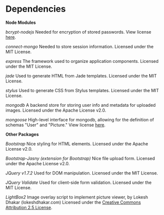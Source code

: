 Dependencies
============
	
**Node Modules**
	
*bcrypt-nodejs*
Needed for encryption of stored passwords.
View license [here](https://github.com/shaneGirish/bcrypt-nodejs/blob/master/LICENSE).	

*connect-mongo*
Needed to store session information.
Licensed under the MIT License.

*express*
The framework used to organize application components.
Licensed under the MIT License.

*jade*
Used to generate HTML from Jade templates.
Licensed under the MIT License.

*stylus*
Used to generate CSS from Stylus templates.
Licensed under the MIT License.

*mongodb*
A backend store for storing user info and metadata for uploaded images.
Licensed under the Apache License v2.0.

*mongoose*
High-level interface for mongodb, allowing for the definition of schemas "User" and "Picture."
View license [here](https://github.com/LearnBoost/mongoose/blob/master/README.md).

	
**Other Packages**

*Bootstrap*
Nice styling for HTML elements.
Licensed under the Apache License v2.0.

*Bootstrap-Jasny (extension for Bootstrap)*
Nice file upload form.
Licensed under the Apache License v2.0.

*JQuery v1.7.2*
Used for DOM manipulation.
Licensed under the MIT License.

*JQuery Validate*
Used for client-side form validation.
Licensed under the MIT License.

*LightBox2*
Image overlay script to implement picture viewer, by Lokesh Dhakar (lokeshdhakar.com)
Licensed under the [Creative Commons Attribution 2.5 License](http://creativecommons.org/licenses/by/2.5/). 
